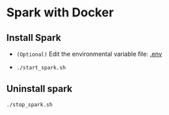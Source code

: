 # Spark with Docker

## Install Spark

- `(Optional)` Edit the environmental variable file: [.env](.env)

- ```bash
  ./start_spark.sh
  ```

## Uninstall spark

```bash
./stop_spark.sh
```
